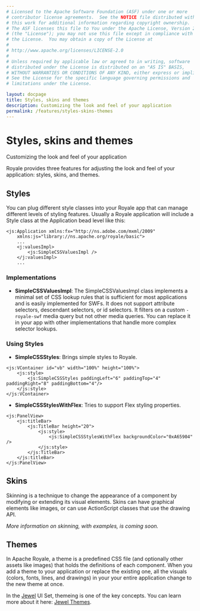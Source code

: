 ```yaml
---
# Licensed to the Apache Software Foundation (ASF) under one or more
# contributor license agreements.  See the NOTICE file distributed with
# this work for additional information regarding copyright ownership.
# The ASF licenses this file to You under the Apache License, Version 2.0
# (the "License"); you may not use this file except in compliance with
# the License.  You may obtain a copy of the License at
# 
# http://www.apache.org/licenses/LICENSE-2.0
# 
# Unless required by applicable law or agreed to in writing, software
# distributed under the License is distributed on an "AS IS" BASIS,
# WITHOUT WARRANTIES OR CONDITIONS OF ANY KIND, either express or implied.
# See the License for the specific language governing permissions and
# limitations under the License.

layout: docpage
title: Styles, skins and themes
description: Customizing the look and feel of your application
permalink: /features/styles-skins-themes
---
```


# Styles, skins and themes

Customizing the look and feel of your application

Royale provides three features for adjusting the look and feel of your application: styles, skins, and themes.

## Styles

You can plug different style classes into your Royale app that can manage different levels of styling features. Usually a Royale application will include a Style class at the Application bead level like this:

```mxml
<js:Application xmlns:fx="http://ns.adobe.com/mxml/2009"
	xmlns:js="library://ns.apache.org/royale/basic">
    ...
    <j:valuesImpl>
        <js:SimpleCSSValuesImpl />
    </j:valuesImpl>
    ...
```

### Implementations

- **SimpleCSSValuesImpl**: The SimpleCSSValuesImpl class implements a minimal set of CSS lookup rules that is sufficient for most applications and is easily implemented for SWFs. It does not support attribute selectors, descendant selectors, or id selectors. It filters on a custom `-royale-swf` media query but not other media queries. You can replace it in your app with other implementations that handle more complex selector lookups.

### Using Styles

- **SimpleCSSStyles**: Brings simple styles to Royale.

```mxml
<js:VContainer id="vb" width="100%" height="100%">
    <js:style>
        <js:SimpleCSSStyles paddingLeft="6" paddingTop="4" paddingRight="8" paddingBottom="4"/>
    </js:style>
</js:VContainer>
```

- **SimpleCSSStylesWithFlex**: Tries to support Flex styling properties.

```mxml
<js:PanelView>
    <js:titleBar>
        <js:TitleBar height="20">
            <js:style>
                <js:SimpleCSSStylesWithFlex backgroundColor="0xA65904" />
            </js:style>
        </js:TitleBar>
    </js:titleBar>
</js:PanelView>
```

## Skins

Skinning is a technique to change the appearance of a component by modifying or extending its visual elements. Skins can have graphical elements like images, or can use ActionScript classes that use the drawing API.

_More information on skinning, with examples, is coming soon._

## Themes

In Apache Royale, a theme is a predefined CSS file (and optionally other assets like images) that holds the definitions of each component. When you add a theme to your application or replace the existing one, all the visuals (colors, fonts, lines, and drawings) in your your entire application change to the new theme at once.

In the [Jewel](component-sets/jewel) UI Set, themeing is one of the key concepts. You can learn more about it here: [Jewel Themes](component-sets/jewel/themes).
